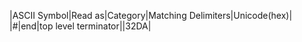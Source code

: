|ASCII Symbol|Read as|Category|Matching Delimiters|Unicode(hex)|
|#|end|top level terminator||32DA|
